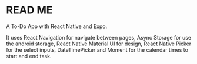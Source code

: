 # READ ME

A To-Do App with React Native and Expo.

It uses React Navigation for navigate between pages, Async Storage for use the android storage, React Native Material UI for design, React Native Picker for the select inputs, DateTimePicker and Moment for the calendar times to start and end task.